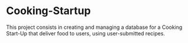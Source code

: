 # Cooking-Startup

This project consists in creating and managing a database for a Cooking Start-Up that deliver food to users, using user-submitted recipes.
